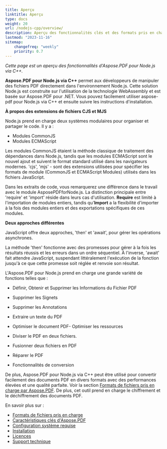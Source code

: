 ```yaml
---
title: Aperçu
linktitle: Aperçu
type: docs
weight: 20
url: /nodejs-cpp/overview/
description: Aperçu des fonctionnalités clés et des formats pris en charge par Aspose.PDF pour Node.js via C++, manuel d'installation et de licence.
lastmod: "2023-11-16"
sitemap:
    changefreq: "weekly"
    priority: 0.7
---
```


_Cette page est un aperçu des fonctionnalités d'Aspose.PDF pour Node.js via C++._

**Aspose.PDF pour Node.js via C++** permet aux développeurs de manipuler des fichiers PDF directement dans l'environnement Node.js. Cette solution Node.js est construite sur l'utilisation de la technologie WebAssembly et est basée sur Aspose.PDF pour .NET. Vous pouvez facilement utiliser aspose-pdf pour Node.js via C++ et ensuite suivre les instructions d'installation.

**À propos des extensions de fichiers CJS et MJS**

Node.js prend en charge deux systèmes modulaires pour organiser et partager le code. Il y a :

- Modules CommonJS
- Modules ECMAScript

Les modules CommonJS étaient la méthode classique de traitement des dépendances dans Node.js, tandis que les modules ECMAScript sont le nouvel ajout et suivent le format standard utilisé dans les navigateurs modernes.
 'cjs', 'mjs' - sont des extensions utilisées pour spécifier les formats de module (CommonJS et ECMAScript Modules) utilisés dans les fichiers JavaScript.

Dans les extraits de code, vous remarquerez une différence dans le travail avec le module AsposePDFforNode.js. La distinction principale entre 'require' et 'import' réside dans leurs cas d'utilisation. **Require** est limité à l'importation de modules entiers, tandis qu'**Import** a la flexibilité d'importer à la fois des modules entiers et des exportations spécifiques de ces modules.

**Deux approches différentes**

JavaScript offre deux approches, 'then' et 'await', pour gérer les opérations asynchrones.

La méthode 'then' fonctionne avec des promesses pour gérer à la fois les résultats réussis et les erreurs dans un ordre séquentiel. À l'inverse, 'await' fait attendre JavaScript, suspendant littéralement l'exécution de la fonction jusqu'à ce que cette promesse soit réglée et renvoie son résultat.

L'Aspose.PDF pour Node.js prend en charge une grande variété de fonctions telles que :

- Définir, Obtenir et Supprimer les Informations du Fichier PDF
- Supprimer les Signets
- Supprimer les Annotations
- Extraire un texte du PDF

- Optimiser le document PDF- Optimiser les ressources
- Diviser le PDF en deux fichiers.
- Fusionner deux fichiers en PDF
- Réparer le PDF
- Fonctionnalités de conversion

De plus, Aspose.PDF pour Node.js via C++ peut être utilisé pour convertir facilement des documents PDF en divers formats avec des performances élevées et une qualité parfaite. Voir la section [Formats de fichiers pris en charge par Aspose.PDF](https://docs.aspose.com/pdf/nodejs-cpp/supported-file-formats/). De plus, cet outil prend en charge le chiffrement et le déchiffrement des documents PDF.

En savoir plus sur :

- [Formats de fichiers pris en charge](/pdf/nodejs-cpp/supported-file-formats/)
- [Caractéristiques clés d'Aspose.PDF](/pdf/nodejs-cpp/key-features/)
- [Configuration système requise](/pdf/nodejs-cpp/system-requirements/)
- [Installation](/pdf/nodejs-cpp/installation/)
- [Licences](/pdf/nodejs-cpp/licensing/)
- [Support technique](/pdf/nodejs-cpp/technical-support/)